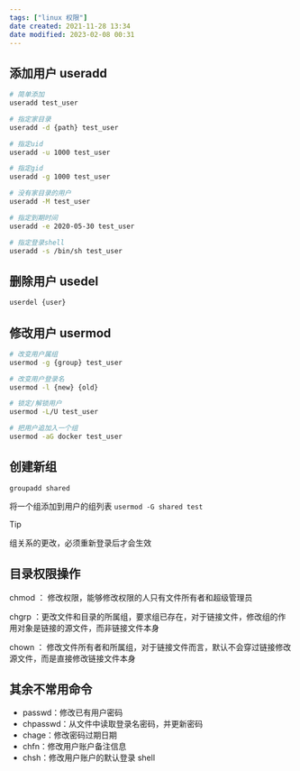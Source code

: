 ```yaml
---
tags: ["linux 权限"]
date created: 2021-11-28 13:34
date modified: 2023-02-08 00:31
---
```


## 添加用户 useradd

```bash
# 简单添加
useradd test_user

# 指定家目录
useradd -d {path} test_user

# 指定uid
useradd -u 1000 test_user

# 指定gid
useradd -g 1000 test_user

# 没有家目录的用户
useradd -M test_user

# 指定到期时间
useradd -e 2020-05-30 test_user

# 指定登录shell
useradd -s /bin/sh test_user
```

## 删除用户 usedel

```bash
userdel {user}
```

## 修改用户 usermod

```bash
# 改变用户属组
usermod -g {group} test_user

# 改变用户登录名
usermod -l {new} {old}

# 锁定/解锁用户
usermod -L/U test_user

# 把用户追加入一个组
usermod -aG docker test_user
```

## 创建新组

`groupadd shared`

将一个组添加到用户的组列表
`usermod -G shared test`

> [!tip]
> 组关系的更改，必须重新登录后才会生效

## 目录权限操作

chmod ： 修改权限，能够修改权限的人只有文件所有者和超级管理员

chgrp ：更改文件和目录的所属组，要求组已存在，对于链接文件，修改组的作用对象是链接的源文件，而非链接文件本身

chown ： 修改文件所有者和所属组，对于链接文件而言，默认不会穿过链接修改源文件，而是直接修改链接文件本身

## 其余不常用命令

- passwd：修改已有用户密码
- chpasswd：从文件中读取登录名密码，并更新密码
- chage：修改密码过期日期
- chfn：修改用户账户备注信息
- chsh：修改用户账户的默认登录 shell
